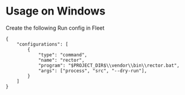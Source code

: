 # Usage on Windows

Create the following Run config in Fleet

```
{
    "configurations": [
        {
            "type": "command",
            "name": "rector",
            "program": "$PROJECT_DIR$\\vendor\\bin\\rector.bat",
            "args": ["process", "src", "--dry-run"],
        }
    ]
}
```
